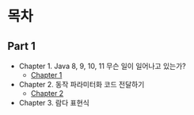# 목차
## Part 1
- Chapter 1. Java 8, 9, 10, 11 무슨 일이 일어나고 있는가?
    - [Chapter 1](./Chapter1.md)
- Chapter 2. 동작 파라미터화 코드 전달하기
    - [Chapter 2](./Chapter2.md)
- Chapter 3. 람다 표현식